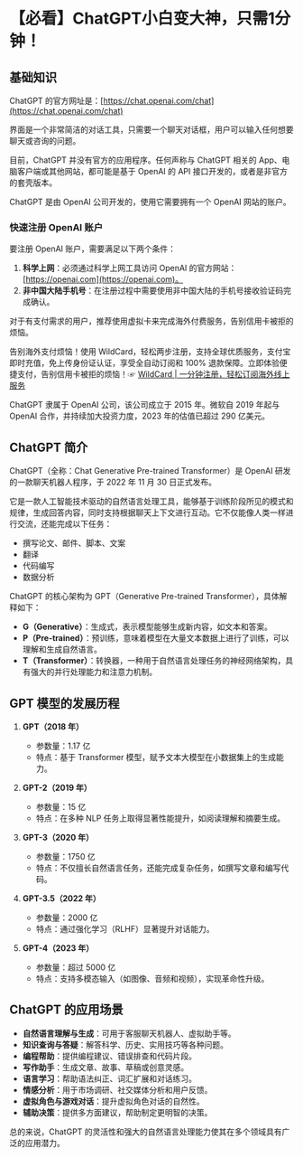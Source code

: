 # 【必看】ChatGPT小白变大神，只需1分钟！

## 基础知识

ChatGPT 的官方网址是：[https://chat.openai.com/chat](https://chat.openai.com/chat)

界面是一个非常简洁的对话工具，只需要一个聊天对话框，用户可以输入任何想要聊天或咨询的问题。

目前，ChatGPT 并没有官方的应用程序。任何声称与 ChatGPT 相关的 App、电脑客户端或其他网站，都可能是基于 OpenAI 的 API 接口开发的，或者是非官方的套壳版本。

ChatGPT 是由 OpenAI 公司开发的，使用它需要拥有一个 OpenAI 网站的账户。

### 快速注册 OpenAI 账户

要注册 OpenAI 账户，需要满足以下两个条件：

1. **科学上网**：必须通过科学上网工具访问 OpenAI 的官方网站：[https://openai.com](https://openai.com)。
2. **非中国大陆手机号**：在注册过程中需要使用非中国大陆的手机号接收验证码完成确认。

对于有支付需求的用户，推荐使用虚拟卡来完成海外付费服务，告别信用卡被拒的烦恼。

告别海外支付烦恼！使用 WildCard，轻松两步注册，支持全球优质服务，支付宝即时充值，免上传身份证认证，享受全自动订阅和 100% 退款保障。立即体验便捷支付，告别信用卡被拒的烦恼！☞ [WildCard | 一分钟注册，轻松订阅海外线上服务](https://bit.ly/bewildcard)

ChatGPT 隶属于 OpenAI 公司，该公司成立于 2015 年。微软自 2019 年起与 OpenAI 合作，并持续加大投资力度，2023 年的估值已超过 290 亿美元。

## ChatGPT 简介

ChatGPT（全称：Chat Generative Pre-trained Transformer）是 OpenAI 研发的一款聊天机器人程序，于 2022 年 11 月 30 日正式发布。

它是一款人工智能技术驱动的自然语言处理工具，能够基于训练阶段所见的模式和规律，生成回答内容，同时支持根据聊天上下文进行互动。它不仅能像人类一样进行交流，还能完成以下任务：

- 撰写论文、邮件、脚本、文案
- 翻译
- 代码编写
- 数据分析

ChatGPT 的核心架构为 GPT（Generative Pre-trained Transformer），具体解释如下：

- **G（Generative）**：生成式，表示模型能够生成新内容，如文本和答案。
- **P（Pre-trained）**：预训练，意味着模型在大量文本数据上进行了训练，可以理解和生成自然语言。
- **T（Transformer）**：转换器，一种用于自然语言处理任务的神经网络架构，具有强大的并行处理能力和注意力机制。

## GPT 模型的发展历程

1. **GPT（2018 年）**  
   - 参数量：1.17 亿  
   - 特点：基于 Transformer 模型，赋予文本大模型在小数据集上的生成能力。

2. **GPT-2（2019 年）**  
   - 参数量：15 亿  
   - 特点：在多种 NLP 任务上取得显著性能提升，如阅读理解和摘要生成。

3. **GPT-3（2020 年）**  
   - 参数量：1750 亿  
   - 特点：不仅擅长自然语言任务，还能完成复杂任务，如撰写文章和编写代码。

4. **GPT-3.5（2022 年）**  
   - 参数量：2000 亿  
   - 特点：通过强化学习（RLHF）显著提升对话能力。

5. **GPT-4（2023 年）**  
   - 参数量：超过 5000 亿  
   - 特点：支持多模态输入（如图像、音频和视频），实现革命性升级。

## ChatGPT 的应用场景

- **自然语言理解与生成**：可用于客服聊天机器人、虚拟助手等。
- **知识查询与答疑**：解答科学、历史、实用技巧等各种问题。
- **编程帮助**：提供编程建议、错误排查和代码片段。
- **写作助手**：生成文章、故事、草稿或创意灵感。
- **语言学习**：帮助语法纠正、词汇扩展和对话练习。
- **情感分析**：用于市场调研、社交媒体分析和用户反馈。
- **虚拟角色与游戏对话**：提升虚拟角色对话的自然性。
- **辅助决策**：提供多方面建议，帮助制定更明智的决策。

总的来说，ChatGPT 的灵活性和强大的自然语言处理能力使其在多个领域具有广泛的应用潜力。
